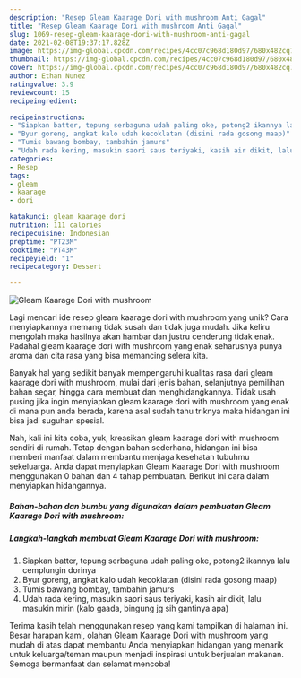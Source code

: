 ```yaml
---
description: "Resep Gleam Kaarage Dori with mushroom Anti Gagal"
title: "Resep Gleam Kaarage Dori with mushroom Anti Gagal"
slug: 1069-resep-gleam-kaarage-dori-with-mushroom-anti-gagal
date: 2021-02-08T19:37:17.828Z
image: https://img-global.cpcdn.com/recipes/4cc07c968d180d97/680x482cq70/gleam-kaarage-dori-with-mushroom-foto-resep-utama.jpg
thumbnail: https://img-global.cpcdn.com/recipes/4cc07c968d180d97/680x482cq70/gleam-kaarage-dori-with-mushroom-foto-resep-utama.jpg
cover: https://img-global.cpcdn.com/recipes/4cc07c968d180d97/680x482cq70/gleam-kaarage-dori-with-mushroom-foto-resep-utama.jpg
author: Ethan Nunez
ratingvalue: 3.9
reviewcount: 15
recipeingredient:

recipeinstructions:
- "Siapkan batter, tepung serbaguna udah paling oke, potong2 ikannya lalu cemplungin dorinya"
- "Byur goreng, angkat kalo udah kecoklatan (disini rada gosong maap)"
- "Tumis bawang bombay, tambahin jamurs"
- "Udah rada kering, masukin saori saus teriyaki, kasih air dikit, lalu masukin mirin (kalo gaada, bingung jg sih gantinya apa)"
categories:
- Resep
tags:
- gleam
- kaarage
- dori

katakunci: gleam kaarage dori 
nutrition: 111 calories
recipecuisine: Indonesian
preptime: "PT23M"
cooktime: "PT43M"
recipeyield: "1"
recipecategory: Dessert

---
```



![Gleam Kaarage Dori with mushroom](https://img-global.cpcdn.com/recipes/4cc07c968d180d97/680x482cq70/gleam-kaarage-dori-with-mushroom-foto-resep-utama.jpg)

Lagi mencari ide resep gleam kaarage dori with mushroom yang unik? Cara menyiapkannya memang tidak susah dan tidak juga mudah. Jika keliru mengolah maka hasilnya akan hambar dan justru cenderung tidak enak. Padahal gleam kaarage dori with mushroom yang enak seharusnya punya aroma dan cita rasa yang bisa memancing selera kita.

Banyak hal yang sedikit banyak mempengaruhi kualitas rasa dari gleam kaarage dori with mushroom, mulai dari jenis bahan, selanjutnya pemilihan bahan segar, hingga cara membuat dan menghidangkannya. Tidak usah pusing jika ingin menyiapkan gleam kaarage dori with mushroom yang enak di mana pun anda berada, karena asal sudah tahu triknya maka hidangan ini bisa jadi suguhan spesial.




Nah, kali ini kita coba, yuk, kreasikan gleam kaarage dori with mushroom sendiri di rumah. Tetap dengan bahan sederhana, hidangan ini bisa memberi manfaat dalam membantu menjaga kesehatan tubuhmu sekeluarga. Anda dapat menyiapkan Gleam Kaarage Dori with mushroom menggunakan 0 bahan dan 4 tahap pembuatan. Berikut ini cara dalam menyiapkan hidangannya.

<!--inarticleads1-->

##### Bahan-bahan dan bumbu yang digunakan dalam pembuatan Gleam Kaarage Dori with mushroom:





<!--inarticleads2-->

##### Langkah-langkah membuat Gleam Kaarage Dori with mushroom:

1. Siapkan batter, tepung serbaguna udah paling oke, potong2 ikannya lalu cemplungin dorinya
1. Byur goreng, angkat kalo udah kecoklatan (disini rada gosong maap)
1. Tumis bawang bombay, tambahin jamurs
1. Udah rada kering, masukin saori saus teriyaki, kasih air dikit, lalu masukin mirin (kalo gaada, bingung jg sih gantinya apa)




Terima kasih telah menggunakan resep yang kami tampilkan di halaman ini. Besar harapan kami, olahan Gleam Kaarage Dori with mushroom yang mudah di atas dapat membantu Anda menyiapkan hidangan yang menarik untuk keluarga/teman maupun menjadi inspirasi untuk berjualan makanan. Semoga bermanfaat dan selamat mencoba!
